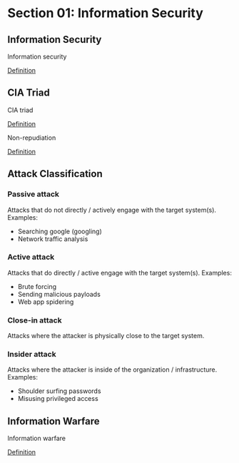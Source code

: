 # Section 01: Information Security

## Information Security
Information security

[Definition](../../definitions/definitions_I.md#information-security)

## CIA Triad
CIA triad

[Definition](../../definitions/definitions_C.md#cia-triad)

Non-repudiation

[Definition](../../definitions/definitions_N.md#non-repudiation)

## Attack Classification
### Passive attack
Attacks that do not directly / actively engage with the target system(s).
Examples:
- Searching google (googling)
- Network traffic analysis

### Active attack
Attacks that do directly / active engage with the target system(s).
Examples:
- Brute forcing
- Sending malicious payloads
- Web app spidering

### Close-in attack
Attacks where the attacker is physically close to the target system.

### Insider attack
Attacks where the attacker is inside of the organization / infrastructure.
Examples:
- Shoulder surfing passwords
- Misusing privileged access

## Information Warfare
Information warfare

[Definition](../../definitions/definitions_I.md#information-warfare)
